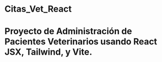 # Citas_Vet_React

# Proyecto de Administración de Pacientes Veterinarios usando React JSX, Tailwind, y Vite.

